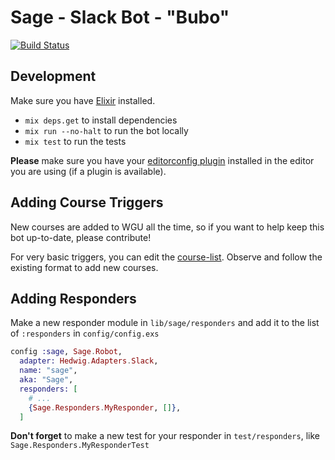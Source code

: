 # Sage - Slack Bot - "Bubo"

[![Build Status](https://travis-ci.com/WGU-IT-Slack/sage-bot.svg?branch=master)](https://travis-ci.com/WGU-IT-Slack/sage-bot)

## Development

Make sure you have [Elixir](https://elixir-lang.org/install.html) installed.

- `mix deps.get` to install dependencies
- `mix run --no-halt` to run the bot locally
- `mix test` to run the tests

**Please** make sure you have your [editorconfig plugin](http://editorconfig.org/#download) installed in the editor you are using (if a plugin is available).


## Adding Course Triggers

New courses are added to WGU all the time, so if you want to help keep this bot up-to-date, please contribute!

For very basic triggers, you can edit the [course-list](https://github.com/wgu-it/sage-bot/blob/master/lib/sage/support/course_list.ex). Observe and follow the existing format to add new courses.

## Adding Responders

Make a new responder module in `lib/sage/responders` and add it to the list of `:responders` in `config/config.exs`

```elixir
config :sage, Sage.Robot,
  adapter: Hedwig.Adapters.Slack,
  name: "sage",
  aka: "Sage",
  responders: [
    # ...
    {Sage.Responders.MyResponder, []},
  ]
```

**Don't forget** to make a new test for your responder in `test/responders`, like `Sage.Responders.MyResponderTest`

